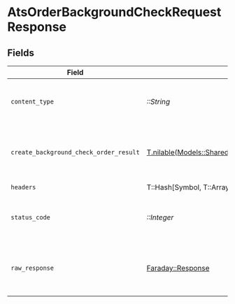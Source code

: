 # AtsOrderBackgroundCheckRequestResponse


## Fields

| Field                                                                                                                  | Type                                                                                                                   | Required                                                                                                               | Description                                                                                                            |
| ---------------------------------------------------------------------------------------------------------------------- | ---------------------------------------------------------------------------------------------------------------------- | ---------------------------------------------------------------------------------------------------------------------- | ---------------------------------------------------------------------------------------------------------------------- |
| `content_type`                                                                                                         | *::String*                                                                                                             | :heavy_check_mark:                                                                                                     | HTTP response content type for this operation                                                                          |
| `create_background_check_order_result`                                                                                 | [T.nilable(Models::Shared::CreateBackgroundCheckOrderResult)](../../models/shared/createbackgroundcheckorderresult.md) | :heavy_minus_sign:                                                                                                     | The order request of the background check for candidate.                                                               |
| `headers`                                                                                                              | T::Hash[Symbol, T::Array<*::String*>]                                                                                  | :heavy_check_mark:                                                                                                     | N/A                                                                                                                    |
| `status_code`                                                                                                          | *::Integer*                                                                                                            | :heavy_check_mark:                                                                                                     | HTTP response status code for this operation                                                                           |
| `raw_response`                                                                                                         | [Faraday::Response](https://www.rubydoc.info/gems/faraday/Faraday/Response)                                            | :heavy_check_mark:                                                                                                     | Raw HTTP response; suitable for custom response parsing                                                                |